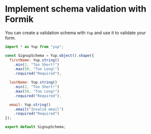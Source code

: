 # Implement schema validation with Formik

You can create a validation schema with `Yup` and use it to validate your form.

```js
import * as Yup from "yup";

const SignupSchema = Yup.object().shape({
  firstName: Yup.string()
    .min(2, "Too Short!")
    .max(50, "Too Long!")
    .required("Required"),

  lastName: Yup.string()
    .min(2, "Too Short!")
    .max(50, "Too Long!")
    .required("Required"),

  email: Yup.string()
    .email("Invalid email")
    .required("Required")
});

export default SignupSchema;
```
